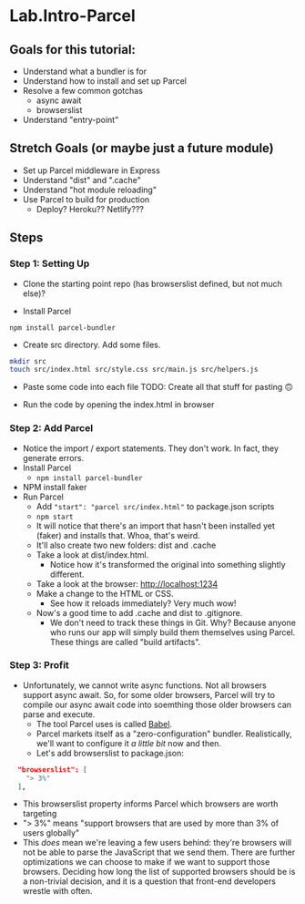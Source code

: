 # Lab.Intro-Parcel

## Goals for this tutorial:

* Understand what a bundler is for
* Understand how to install and set up Parcel
* Resolve a few common gotchas
  * async await
  * browserslist
* Understand "entry-point"

## Stretch Goals (or maybe just a future module)

* Set up Parcel middleware in Express
* Understand "dist" and ".cache"
* Understand "hot module reloading"
* Use Parcel to build for production
  * Deploy? Heroku?? Netlify???

## Steps

### Step 1: Setting Up

* Clone the starting point repo (has browserslist defined, but not much else)?

* Install Parcel
```
npm install parcel-bundler
```

* Create src directory. Add some files.
```sh
mkdir src
touch src/index.html src/style.css src/main.js src/helpers.js
```

* Paste some code into each file
TODO: Create all that stuff for pasting 🙃

* Run the code by opening the index.html in browser

### Step 2: Add Parcel

* Notice the import / export statements. They don't work. In fact, they generate errors.
* Install Parcel
  * `npm install parcel-bundler`
* NPM install faker
* Run Parcel
  * Add `"start": "parcel src/index.html"` to package.json scripts
  * `npm start`
  * It will notice that there's an import that hasn't been installed yet (faker)
    and installs that. Whoa, that's weird.
  * It'll also create two new folders: dist and .cache
  * Take a look at dist/index.html.
    * Notice how it's transformed the original into something slightly different.
  * Take a look at the browser: [http://localhost:1234](http://localhost:1234)
  * Make a change to the HTML or CSS.
    * See how it reloads immediately? Very much wow!
  * Now's a good time to add .cache and dist to .gitignore.
    * We don't need to track these things in Git. Why? Because anyone who runs
    our app will simply build them themselves using Parcel. These things are
    called "build artifacts".

### Step 3: Profit
* Unfortunately, we cannot write async functions. Not all browsers support async
  await. So, for some older browsers, Parcel will try to compile our async await
  code into soemthing those older browsers can parse and execute.
  * The tool Parcel uses is called [Babel](https://babeljs.io/).
  * Parcel markets itself as a "zero-configuration" bundler. Realistically,
    we'll want to configure it _a little bit_ now and then.
  * Let's add browserslist to package.json:
```json
  "browserslist": [
    "> 3%"
  ],
```
  * This browserslist property informs Parcel which browsers are worth targeting
  * "> 3%" means "support browsers that are used by more than 3% of users
    globally"
  * This _does_ mean we're leaving a few users behind: they're browsers will not
    be able to parse the JavaScript that we send them. There are further
    optimizations we can choose to make if we want to support those browsers.
    Deciding how long the list of supported browsers should be is a non-trivial
    decision, and it is a question that front-end developers wrestle with often.
